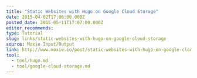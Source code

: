 ```yaml
---
title: "Static Websites with Hugo on Google Cloud Storage"
date: 2015-04-02T17:06:00.000Z
posted_date: 2015-05-11T17:07:00.000Z
editor_recommends:
type: Tutorial
slug: links/static-websites-with-hugo-on-google-cloud-storage
source: Moxie Input/Output
link: http://www.moxie.io/post/static-websites-with-hugo-on-google-cloud-storage/
tool:
  - tool/hugo.md
  - tool/google-cloud-storage.md
---
```

